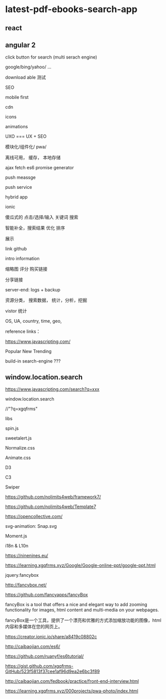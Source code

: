 # latest-pdf-ebooks-search-app



## react



## angular 2





click button for search (multi serach engine)

google/bing/yahoo/ ...


download able 测试


SEO

mobile first

cdn

icons

animations

UXO === UX + SEO

模块化/组件化/ pwa/

离线可用， 缓存， 本地存储

ajax fetch es6 promise generator 

push meassge  

push service 


hybrid app

ionic


傻瓜式的 点击/选择/输入 关键词 搜索

智能补全，搜索结果 优化 排序


展示 

link  github  

intro information


缩略图 评分 购买链接




分享链接



server-end: logs + backup


资源分类， 搜索数据， 统计，分析，挖掘


vistor 统计

OS, UA, country, time, geo,




reference links：



https://www.javascripting.com/



Popular New Trending




build-in search-engine  ???


## window.location.search




https://www.javascripting.com/search?q=xxx


window.location.search

//"?q=xgqfrms"





libs


spin.js

sweetalert.js

Normalize.css

Animate.css

D3

C3

Swiper

https://github.com/nolimits4web/framework7/

https://github.com/nolimits4web/Template7



https://opencollective.com/




svg-animation: Snap.svg


Moment.js


i18n & L10n


https://ninenines.eu/



https://learning.xgqfrms.xyz/Google/Google-online-ppt/google-ppt.html






jquery.fancybox

http://fancybox.net/

https://github.com/fancyapps/fancyBox

fancyBox is a tool that offers a nice and elegant way to add zooming functionality for images, html content and multi-media on your webpages.


fancyBox是一个工具，提供了一个漂亮和优雅的方式添加缩放功能的图像，html内容和多媒体在您的网页上。




https://creator.ionic.io/share/a8419c08802c


http://caibaojian.com/es6/



https://github.com/ruanyf/es6tutorial/



https://gist.github.com/xgqfrms-GitHub/523f5813f37cee1af96d9ea2e6bc3f89




http://caibaojian.com/fedbook/practice/front-end-interview.html







https://learning.xgqfrms.xyz/000projects/pwa-photo/index.html




